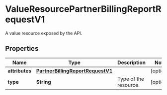 

# ValueResourcePartnerBillingReportRequestV1

A value resource exposed by the API.

## Properties

| Name | Type | Description | Notes |
|------------ | ------------- | ------------- | -------------|
|**attributes** | [**PartnerBillingReportRequestV1**](PartnerBillingReportRequestV1.md) |  |  [optional] |
|**type** | **String** | Type of the resource. |  [optional] |



